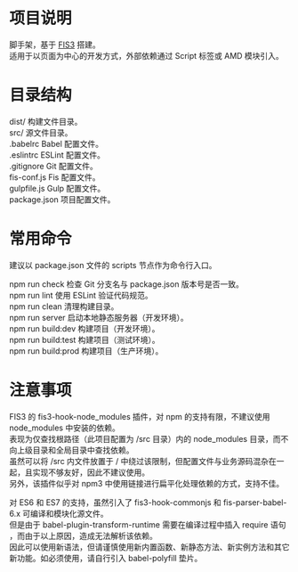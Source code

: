 # 项目说明

脚手架，基于 [FIS3](http://fis.baidu.com) 搭建。  
适用于以页面为中心的开发方式，外部依赖通过 Script 标签或 AMD 模块引入。  

# 目录结构

dist/ 构建文件目录。  
src/ 源文件目录。  
.babelrc Babel 配置文件。  
.eslintrc ESLint 配置文件。  
.gitignore Git 配置文件。  
fis-conf.js Fis 配置文件。  
gulpfile.js Gulp 配置文件。  
package.json 项目配置文件。  

# 常用命令

建议以 package.json 文件的 scripts 节点作为命令行入口。  

npm run check 检查 Git 分支名与 package.json 版本号是否一致。  
npm run lint 使用 ESLint 验证代码规范。  
npm run clean 清理构建目录。  
npm run server 启动本地静态服务器（开发环境）。  
npm run build:dev 构建项目（开发环境）。  
npm run build:test 构建项目（测试环境）。  
npm run build:prod 构建项目（生产环境）。  

# 注意事项

FIS3 的 fis3-hook-node_modules 插件，对 npm 的支持有限，不建议使用 node_modules 中安装的依赖。  
表现为仅查找根路径（此项目配置为 /src 目录）内的 node_modules 目录，而不向上级目录和全局目录中查找依赖。  
虽然可以将 /src 内文件放置于 / 中绕过该限制，但配置文件与业务源码混杂在一起，且实现不够友好，因此不建议使用。  
另外，该插件似乎对 npm3 中使用链接进行扁平化处理依赖的方式，支持不佳。  

对 ES6 和 ES7 的支持，虽然引入了 fis3-hook-commonjs 和 fis-parser-babel-6.x 可编译和模块化源文件。  
但是由于 babel-plugin-transform-runtime 需要在编译过程中插入 require 语句 ，而由于以上原因，造成无法解析该依赖。  
因此可以使用新语法，但请谨慎使用新内置函数、新静态方法、新实例方法和其它新功能。如必须使用，请自行引入 babel-polyfill 垫片。  

